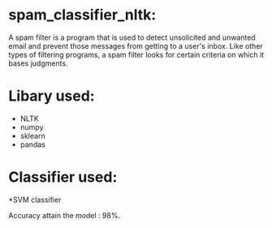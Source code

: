 # spam_classifier_nltk:

A spam filter is a program that is used to detect unsolicited and unwanted email and prevent those messages from getting to a user's inbox. Like other types of filtering programs, a spam filter looks for certain criteria on which it bases judgments.

# Libary used:

  * NLTK 
  * numpy
  * sklearn
  * pandas

# Classifier used:

  *SVM classifier
  
Accuracy attain the model : 98%.
